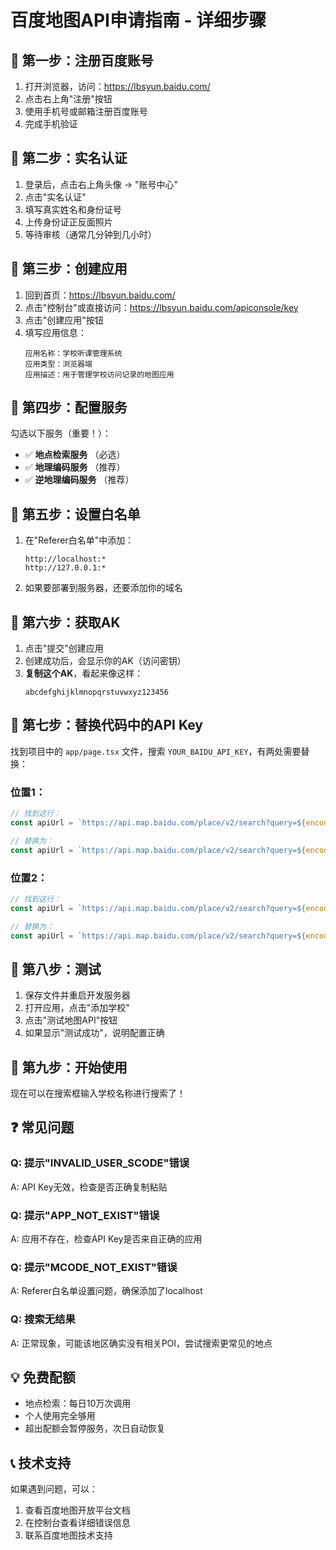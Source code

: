 # 百度地图API申请指南 - 详细步骤

## 🎯 第一步：注册百度账号
1. 打开浏览器，访问：https://lbsyun.baidu.com/
2. 点击右上角"注册"按钮
3. 使用手机号或邮箱注册百度账号
4. 完成手机验证

## 🎯 第二步：实名认证
1. 登录后，点击右上角头像 -> "账号中心"
2. 点击"实名认证"
3. 填写真实姓名和身份证号
4. 上传身份证正反面照片
5. 等待审核（通常几分钟到几小时）

## 🎯 第三步：创建应用
1. 回到首页：https://lbsyun.baidu.com/
2. 点击"控制台"或直接访问：https://lbsyun.baidu.com/apiconsole/key
3. 点击"创建应用"按钮
4. 填写应用信息：
   ```
   应用名称：学校听课管理系统
   应用类型：浏览器端
   应用描述：用于管理学校访问记录的地图应用
   ```

## 🎯 第四步：配置服务
勾选以下服务（重要！）：
- ✅ **地点检索服务** （必选）
- ✅ **地理编码服务** （推荐）
- ✅ **逆地理编码服务** （推荐）

## 🎯 第五步：设置白名单
1. 在"Referer白名单"中添加：
   ```
   http://localhost:*
   http://127.0.0.1:*
   ```
2. 如果要部署到服务器，还要添加你的域名

## 🎯 第六步：获取AK
1. 点击"提交"创建应用
2. 创建成功后，会显示你的AK（访问密钥）
3. **复制这个AK**，看起来像这样：
   ```
   abcdefghijklmnopqrstuvwxyz123456
   ```

## 🎯 第七步：替换代码中的API Key
找到项目中的 `app/page.tsx` 文件，搜索 `YOUR_BAIDU_API_KEY`，有两处需要替换：

### 位置1：
```javascript
// 找到这行：
const apiUrl = `https://api.map.baidu.com/place/v2/search?query=${encodeURIComponent(searchQuery)}&region=顺义区&output=json&ak=YOUR_BAIDU_API_KEY&callback=${callbackName}`

// 替换为：
const apiUrl = `https://api.map.baidu.com/place/v2/search?query=${encodeURIComponent(searchQuery)}&region=顺义区&output=json&ak=你的AK&callback=${callbackName}`
```

### 位置2：
```javascript
// 找到这行：
const apiUrl = `https://api.map.baidu.com/place/v2/search?query=${encodeURIComponent(testQuery)}&region=北京市&output=json&ak=YOUR_BAIDU_API_KEY&callback=${callbackName}`

// 替换为：
const apiUrl = `https://api.map.baidu.com/place/v2/search?query=${encodeURIComponent(testQuery)}&region=北京市&output=json&ak=你的AK&callback=${callbackName}`
```

## 🎯 第八步：测试
1. 保存文件并重启开发服务器
2. 打开应用，点击"添加学校"
3. 点击"测试地图API"按钮
4. 如果显示"测试成功"，说明配置正确

## 🎯 第九步：开始使用
现在可以在搜索框输入学校名称进行搜索了！

## ❓ 常见问题

### Q: 提示"INVALID_USER_SCODE"错误
A: API Key无效，检查是否正确复制粘贴

### Q: 提示"APP_NOT_EXIST"错误  
A: 应用不存在，检查API Key是否来自正确的应用

### Q: 提示"MCODE_NOT_EXIST"错误
A: Referer白名单设置问题，确保添加了localhost

### Q: 搜索无结果
A: 正常现象，可能该地区确实没有相关POI，尝试搜索更常见的地点

## 💡 免费配额
- 地点检索：每日10万次调用
- 个人使用完全够用
- 超出配额会暂停服务，次日自动恢复

## 📞 技术支持
如果遇到问题，可以：
1. 查看百度地图开放平台文档
2. 在控制台查看详细错误信息
3. 联系百度地图技术支持